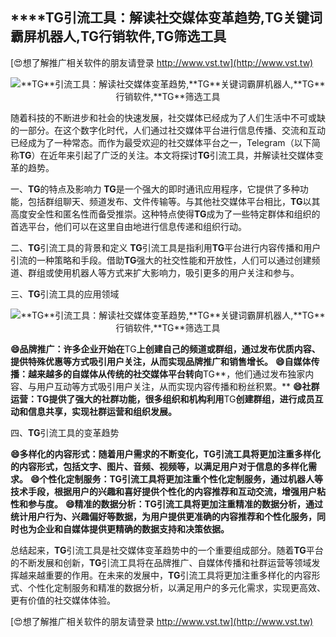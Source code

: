 ## ****TG**引流工具：解读社交媒体变革趋势,**TG**关键词霸屏机器人,**TG**行销软件,**TG**筛选工具**

[😍想了解推广相关软件的朋友请登录 http://www.vst.tw](http://www.vst.tw)

 <center><img src="https://vst.tw/MP4/tuiguang/png/1.png" alt="**TG**引流工具：解读社交媒体变革趋势,**TG**关键词霸屏机器人,**TG**行销软件,**TG**筛选工具"></center>

随着科技的不断进步和社会的快速发展，社交媒体已经成为了人们生活中不可或缺的一部分。在这个数字化时代，人们通过社交媒体平台进行信息传播、交流和互动已经成为了一种常态。而作为最受欢迎的社交媒体平台之一，Telegram（以下简称**TG**）在近年来引起了广泛的关注。本文将探讨**TG**引流工具，并解读社交媒体变革的趋势。

一、**TG**的特点及影响力
**TG**是一个强大的即时通讯应用程序，它提供了多种功能，包括群组聊天、频道发布、文件传输等。与其他社交媒体平台相比，**TG**以其高度安全性和匿名性而备受推崇。这种特点使得**TG**成为了一些特定群体和组织的首选平台，他们可以在这里自由地进行信息传递和组织行动。

二、**TG**引流工具的背景和定义
**TG**引流工具是指利用**TG**平台进行内容传播和用户引流的一种策略和手段。借助**TG**强大的社交性能和开放性，人们可以通过创建频道、群组或使用机器人等方式来扩大影响力，吸引更多的用户关注和参与。

三、**TG**引流工具的应用领域

 <center><img src="https://vst.tw/MP4/tuiguang/png/1.png" alt="**TG**引流工具：解读社交媒体变革趋势,**TG**关键词霸屏机器人,**TG**行销软件,**TG**筛选工具"></center>

**😄品牌推广：许多企业开始在**TG**上创建自己的频道或群组，通过发布优质内容、提供特殊优惠等方式吸引用户关注，从而实现品牌推广和销售增长。**
**😄自媒体传播：越来越多的自媒体从传统的社交媒体平台转向**TG**，他们通过发布独家内容、与用户互动等方式吸引用户关注，从而实现内容传播和粉丝积累。**
**😄社群运营：**TG**提供了强大的社群功能，很多组织和机构利用**TG**创建群组，进行成员互动和信息共享，实现社群运营和组织发展。**

四、**TG**引流工具的变革趋势

**😄多样化的内容形式：随着用户需求的不断变化，**TG**引流工具将更加注重多样化的内容形式，包括文字、图片、音频、视频等，以满足用户对于信息的多样化需求。**
**😄个性化定制服务：**TG**引流工具将更加注重个性化定制服务，通过机器人等技术手段，根据用户的兴趣和喜好提供个性化的内容推荐和互动交流，增强用户粘性和参与度。**
**😄精准的数据分析：**TG**引流工具将更加注重精准的数据分析，通过统计用户行为、兴趣偏好等数据，为用户提供更准确的内容推荐和个性化服务，同时也为企业和自媒体提供更精确的数据支持和决策依据。**

总结起来，**TG**引流工具是社交媒体变革趋势中的一个重要组成部分。随着**TG**平台的不断发展和创新，**TG**引流工具将在品牌推广、自媒体传播和社群运营等领域发挥越来越重要的作用。在未来的发展中，**TG**引流工具将更加注重多样化的内容形式、个性化定制服务和精准的数据分析，以满足用户的多元化需求，实现更高效、更有价值的社交媒体体验。

[😍想了解推广相关软件的朋友请登录 http://www.vst.tw](http://www.vst.tw)



